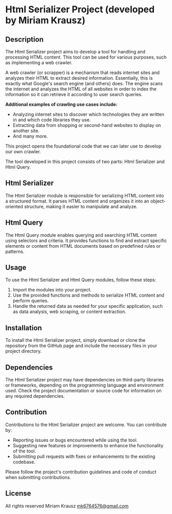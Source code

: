 # Html Serializer Project (developed by Miriam Krausz)

## Description

The Html Serializer project aims to develop a tool for handling and processing HTML content. This tool can be used for various purposes, such as implementing a web crawler.

A web crawler (or scrapper) is a mechanism that reads internet sites and analyzes their HTML to extract desired information. Essentially, this is exactly what Google's search engine (and others) does. The engine scans the internet and analyzes the HTML of all websites in order to index the information so it can retrieve it according to user search queries.

**Additional examples of crawling use cases include:**

- Analyzing internet sites to discover which technologies they are written in and which code libraries they use.
- Extracting data from shopping or second-hand websites to display on another site.
- And many more.

This project opens the foundational code that we can later use to develop our own crawler.

The tool developed in this project consists of two parts: Html Serializer and Html Query.

## Html Serializer

The Html Serializer module is responsible for serializing HTML content into a structured format. It parses HTML content and organizes it into an object-oriented structure, making it easier to manipulate and analyze.

## Html Query

The Html Query module enables querying and searching HTML content using selectors and criteria. It provides functions to find and extract specific elements or content from HTML documents based on predefined rules or patterns.

## Usage

To use the Html Serializer and Html Query modules, follow these steps:

1. Import the modules into your project.
2. Use the provided functions and methods to serialize HTML content and perform queries.
3. Handle the returned data as needed for your specific application, such as data analysis, web scraping, or content extraction.

## Installation

To install the Html Serializer project, simply download or clone the repository from the GitHub page and include the necessary files in your project directory.

## Dependencies

The Html Serializer project may have dependencies on third-party libraries or frameworks, depending on the programming language and environment used. Check the project documentation or source code for information on any required dependencies.

## Contribution

Contributions to the Html Serializer project are welcome. You can contribute by:

- Reporting issues or bugs encountered while using the tool.
- Suggesting new features or improvements to enhance the functionality of the tool.
- Submitting pull requests with fixes or enhancements to the existing codebase.

Please follow the project's contribution guidelines and code of conduct when submitting contributions.

## License

All rights reserved Miriam Krausz mk6764576@gmail.com
